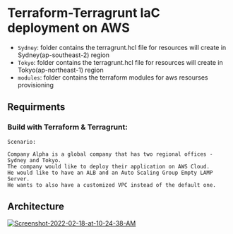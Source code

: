 # Terraform-Terragrunt IaC deployment on AWS

* `Sydney`: folder contains the terragrunt.hcl file for resources will create in Sydney(ap-southeast-2) region
* `Tokyo`: folder contains the terragrunt.hcl file for resources will create in Tokyo(ap-northeast-1) region
* `modules`: folder contains the terraform modules for aws resourses provisioning

## Requirments

### Build with Terraform & Terragrunt:

```
Scenario:

Company Alpha is a global company that has two regional offices - Sydney and Tokyo. 
The company would like to deploy their application on AWS Cloud. 
He would like to have an ALB and an Auto Scaling Group Empty LAMP Server. 
He wants to also have a customized VPC instead of the default one. 

```

## Architecture
<a href="https://ibb.co/yYn2bGJ"><img src="https://i.ibb.co/D8DdSsn/Screenshot-2022-02-18-at-10-24-38-AM.png" alt="Screenshot-2022-02-18-at-10-24-38-AM" border="0"></a>
